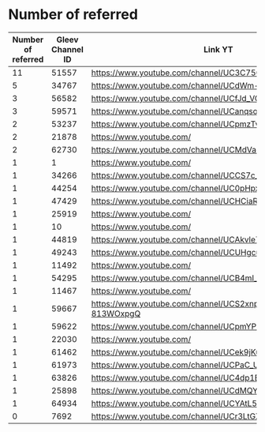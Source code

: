 # Number of referred

| Number of referred | Gleev Channel ID | Link YT | Status | Subscribers YT |
| --- | --- | --- | --- | --- |
| 11 | 51557 | https://www.youtube.com/channel/UC3C7500zgxQCCO4G-iKDI_A | Silver | 30500 |
| 5 | 34767 | https://www.youtube.com/channel/UCdWm-19iAtvkoiKXZR-b2Zw | Rejected | 1 |
| 3 | 56582 | https://www.youtube.com/channel/UCfJd_VQdKZuH-H7tVU5EeXA | Bronze | 36200 |
| 3 | 59571 | https://www.youtube.com/channel/UCanqsoSpjj0t4kGg60xIdAw | Bronze | 271 |
| 2 | 53237 | https://www.youtube.com/channel/UCpmzTvNtiCd6HKeaLQJ2teA | Bronze | 64200 |
| 2 | 21878 | https://www.youtube.com/ | 0 |  |
| 2 | 62730 | https://www.youtube.com/channel/UCMdVacSOgVTjrRiRU1D1RTg | Gold | 1330000 |
| 1 | 1 | https://www.youtube.com/ | 0 |  |
| 1 | 34266 | https://www.youtube.com/channel/UCCS7c_lALiW1NBUqpzC2C4A | Silver | 10900 |
| 1 | 44254 | https://www.youtube.com/channel/UC0pHpxSt_4gd63WylQL0cVQ | Diamond | 1280000 |
| 1 | 47429 | https://www.youtube.com/channel/UCHCiaRsqvtMriZlVxYMP5ig | Diamond | 1430000 |
| 1 | 25919 | https://www.youtube.com/ | 0 |  |
| 1 | 10 | https://www.youtube.com/ | 0 |  |
| 1 | 44819 | https://www.youtube.com/channel/UCAkvle7016gUmxIqMH45qkw | Silver | 13400 |
| 1 | 49243 | https://www.youtube.com/channel/UCUHgcuvYUwttB7hD0qjCf_A | Gold | 30400 |
| 1 | 11492 | https://www.youtube.com/ | 0 |  |
| 1 | 54295 | https://www.youtube.com/channel/UCB4mI_cQ_Phpuohhfw_FTOg | Bronze | 1780 |
| 1 | 11467 | https://www.youtube.com/ | 0 |  |
| 1 | 59667 | https://www.youtube.com/channel/UCS2xnpqCOyWAF-813WOxpgQ | Rejected | 61 |
| 1 | 59622 | https://www.youtube.com/channel/UCpmYPP0j_ZLWieehh6qMfFQ | Bronze | 32100 |
| 1 | 22030 | https://www.youtube.com/ | 0 |  |
| 1 | 61462 | https://www.youtube.com/channel/UCek9jKu9qfbCGuK9krMs1sg | Bronze | 178 |
| 1 | 61973 | https://www.youtube.com/channel/UCPaC_Uz94XYPME8mckBdBfg | Bronze | 321 |
| 1 | 63826 | https://www.youtube.com/channel/UC4dp1BNAGp9olwgbuMkFDfg | Rejected | 1000 |
| 1 | 25898 | https://www.youtube.com/channel/UCdMQYqkC9fE7Dn3CnAiU2OA | Bronze | 1130 |
| 1 | 64934 | https://www.youtube.com/channel/UCYAtL53Kor-k8jLZbOPyAZw | Bronze | 647 |
| 0 | 7692 | https://www.youtube.com/channel/UCr3LtGXe6BNvwmHploLx0vg | Bronze | 2760 |